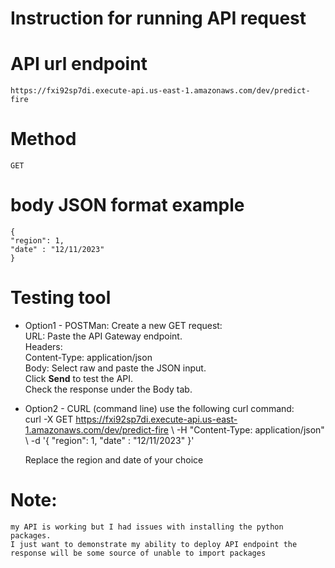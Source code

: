 # Instruction for running API request 
# API url endpoint
    https://fxi92sp7di.execute-api.us-east-1.amazonaws.com/dev/predict-fire

# Method 
    GET
# body JSON format example
    {
    "region": 1,
    "date" : "12/11/2023"
    }
# Testing tool 

 - Option1 - POSTMan:
    Create a new GET request:<br>
    URL: Paste the API Gateway endpoint.<br>
    Headers:<br>
        Content-Type: application/json<br>
    Body: Select raw and paste the JSON input.<br>
    Click **Send** to test the API.<br>
    Check the response under the Body tab.<br>

 - Option2 - CURL (command line)
    use the following curl command:<br>
        curl -X GET https://fxi92sp7di.execute-api.us-east-1.amazonaws.com/dev/predict-fire \\
        -H "Content-Type: application/json" \\
        -d '{
        "region": 1,
        "date" : "12/11/2023"
        }'<br>
    
    Replace the region and date of your choice

# Note: 
    my API is working but I had issues with installing the python packages. 
    I just want to demonstrate my ability to deploy API endpoint the response will be some source of unable to import packages
